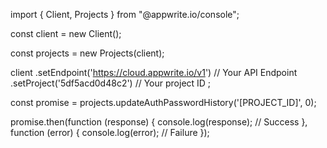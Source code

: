 import { Client,  Projects } from "@appwrite.io/console";

const client = new Client();

const projects = new Projects(client);

client
    .setEndpoint('https://cloud.appwrite.io/v1') // Your API Endpoint
    .setProject('5df5acd0d48c2') // Your project ID
;

const promise = projects.updateAuthPasswordHistory('[PROJECT_ID]', 0);

promise.then(function (response) {
    console.log(response); // Success
}, function (error) {
    console.log(error); // Failure
});